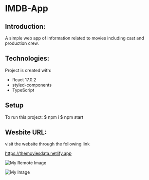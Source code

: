 # IMDB-App

## Introduction:

A simple web app of information related to movies including cast and production crew.

## Technologies:

Project is created with:

- React 17.0.2
- styled-components
- TypeScript

## Setup

To run this project:
$ npm i
$ npm start

## Wesbite URL:

visit the website through the following link

https://themoviesdata.netlify.app


![My Remote Image](https://lh3.googleusercontent.com/6ZgKkwOo_rrnQeIJV9KERASAdQ2V4PZRZPOyAJpz9IqumawkqAn4idYvrJxzQSr222soyRAErYM-Cp-MnMcgYAMQAmClDlE3C-yDtT83Aygd7IniOZ2eyM3T3TkMwOVWeoIaxz4DYPD-8OAWtI5_-ugyCaaws1N3bdF6R-eCtOEs5Ed9IRVxmJIhYgzjlIl0GSz2F8puVEzIYgPfFGNyxBEwr3V66POKVN89uCSbq5DV8f6yI5axnuTW1lK_sG9sbUE3rkqybx2hscyqsxge5lASwxlciWOtAsOXyrCNC_d_bTMdpqjSCwStFlqPtLT3VlUR7YGdLuvY1MtvRdVQ2pL44Y0U0yK_VMqSSiIYkVQXXPjvAOFvwRmY51Yi7xTdUBauwwlT-USu_fadwtCCSHXALC1QMRHtEBxQmz0ScC7TK_xtB5IzGdypJVN1MsvKSLDPQ_Q0yvQ3hfO-RhgoKQtWnwo1zo4jIJZ6ITSz_jLlPlpKezMbNLZH4ARV4UoU7HwLKnkm2yZdZw8zFZZEkDEBzlK3VcNpGnmij17iiX4yttq9AksCJ9502aMr9v4u6wa-eMKzrZvBdA4hExkFEFLJqAMslMsTk5LezPgUdneuydc8Rat06ZFWYjB-r4Cy4igk-gGEmtWOH9TjDzOg7iaLQxDlOQ_ZwIdvSRb_Nh9ikoS0gf4lpjQ2gr-oXj5sxkFAXgz3l9WCus_LtVroeTVR8VSh6ip8uACWHfT-lB0kr8ZFlIAplsE38HDe48v82F9zZ_YJUBKDLOyqzhT413pzVUax=w2880-h1600-no?authuser=0)




![My Image](https://lh3.googleusercontent.com/2WsZvbqC-Fn_Ec0e5Ua-_M2V-aZQdwbOTd_DtUVGVUSjAxK8uz-eFB3tptQH8W4CNNygscwjT0Xjal33-vl3-aDcnEOwgGYzSf-D2PzVdYBoaTxL1M6TF30ratwlUzzHFbHDJwU_sqv8cfgccJJiGkz3ToG7wFZyWiOJQUk8lestGhVDhU2hv1FNAc1uj9Zc9U04WYzcvJD7HPojQa0m0MA_7Nvz_8Euo2S2SqqZPFuDq5DfxMMxHMBb3mHOvRrQm8rDdjZe2n5cVxTuh70bw4mu5tRfnyJCbPxv9vaWiu9z66KFg8QzznePlH3WPSU-AaRuhorlotjwWx7e7qom2HtVX4x6lzxhZXulzkp9JpfE17jVvUQcg5BfBmO7Jt3uIkO2T8o4x0udtb8CXwVSAuMmu9uuHXXs5p7fDS4lq9sWysCsgtTnZUchfU29QsF9JsgYF-qZ7ZZ5B2CERfJeZEo8Onc1KzyevAGLuTttd1G-JNcErxQnnHvL4fZ5voDoV-0FOUlQ9uDNP2ldI96CHCZVJ-rB-JfeLtVmNk6Y7E4uhvuTc7HKOlXO8pebyZoOnrLzaLQQfcYdEyWRpxZZvGU7FrwQi8wPeD82LjgwnC9duMyfKkf9GMKcSdEALkvsofCRgJe0CNiA1Y6gBRlbtbBJRu9bMXJOzoCRaXYt8eKvkhSimDGSKU2xy0h7TTvYCHjmQPCuUgIiWCvMzFtRlh5KOGKhGm8S_vOQSXMeBJQHbQ1w9i8D08hQJ8e4hHV-VNmzoIwRTMawrYkYMDnHtn0dabTE=w2880-h1640-no?authuser=0)

